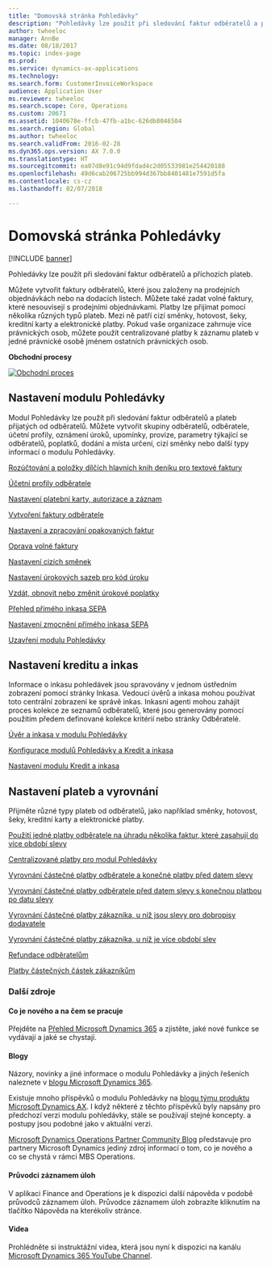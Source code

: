 ```yaml
---
title: "Domovská stránka Pohledávky"
description: "Pohledávky lze použít při sledování faktur odběratelů a příchozích plateb."
author: twheeloc
manager: AnnBe
ms.date: 08/18/2017
ms.topic: index-page
ms.prod: 
ms.service: dynamics-ax-applications
ms.technology: 
ms.search.form: CustomerInvoiceWorkspace
audience: Application User
ms.reviewer: twheeloc
ms.search.scope: Core, Operations
ms.custom: 20671
ms.assetid: 1040678e-ffcb-47fb-a1bc-626db8046504
ms.search.region: Global
ms.author: twheeloc
ms.search.validFrom: 2016-02-28
ms.dyn365.ops.version: AX 7.0.0
ms.translationtype: HT
ms.sourcegitcommit: ea07d8e91c94d9fdad4c2d05533981e254420188
ms.openlocfilehash: 49d6cab206725bb994d367bb8401481e7591d5fa
ms.contentlocale: cs-cz
ms.lasthandoff: 02/07/2018

---
```


# <a name="accounts-receivable-home-page"></a>Domovská stránka Pohledávky

[!INCLUDE [banner](../includes/banner.md)]

Pohledávky lze použít při sledování faktur odběratelů a příchozích plateb. 

Můžete vytvořit faktury odběratelů, které jsou založeny na prodejních objednávkách nebo na dodacích listech. Můžete také zadat volné faktury, které nesouvisejí s prodejními objednávkami. Platby lze přijímat pomocí několika různých typů plateb. Mezi ně patří cizí směnky, hotovost, šeky, kreditní karty a elektronické platby. Pokud vaše organizace zahrnuje více právnických osob, můžete použít centralizované platby k záznamu plateb v jedné právnické osobě jménem ostatních právnických osob.


**Obchodní procesy**

[![Obchodní proces](./media/AR-process.PNG)](./media/AR-process.PNG)

## <a name="set-up-accounts-receivable"></a>Nastavení modulu Pohledávky

Modul Pohledávky lze použít při sledování faktur odběratelů a plateb přijatých od odběratelů. Můžete vytvořit skupiny odběratelů, odběratele, účetní profily, oznámení úroků, upomínky, provize, parametry týkající se odběratelů, poplatků, dodání a místa určení, cizí směnky nebo další typy informací o modulu Pohledávky. 

[Rozúčtování a položky dílčích hlavních knih deníku pro textové faktury](accounting-distributions-subledger-journal-entries-free-text-invoices.md)

[Účetní profily odběratele](customer-posting-profiles.md)

[Nastavení platební karty, autorizace a záznam](credit-card-authorizations.md)

[Vytvoření faktury odběratele](configure-customer-invoices.md)

[Nastavení a zpracování opakovaných faktur](set-up-process-recurring-invoices.md)

[Oprava volné faktury](correct-free-text-invoice.md)

[Nastavení cizích směnek](set-up-bills-exchange.md)

[Nastavení úrokových sazeb pro kód úroku](set-up-interest-rates-interest-code.md)

[Vzdát, obnovit nebo změnit úrokové poplatky](waive-reinstate-reverse-interest-fees.md)

[Přehled přímého inkasa SEPA](sepa-direct-debit-overview.md)

[Nastavení zmocnění přímého inkasa SEPA](sepa-direct-debit-mandate.md)

[Uzavření modulu Pohledávky](close-accounts-receivable.md)

## <a name="set-up-credit-and-collections"></a>Nastavení kreditu a inkas

Informace o inkasu pohledávek jsou spravovány v jednom ústředním zobrazení pomocí stránky Inkasa. Vedoucí úvěrů a inkasa mohou používat toto centrální zobrazení ke správě inkas. Inkasní agenti mohou zahájit proces kolekce ze seznamů odběratelů, které jsou generovány pomocí použitím předem definované kolekce kritérií nebo stránky Odběratelé.

[Úvěr a inkasa v modulu Pohledávky](collections-credit-accounts-receivable.md)

[Konfigurace modulů Pohledávky a Kredit a inkasa](accounts-receivables-set-up-overview.md)

[Nastavení modulu Kredit a inkasa](set-up-collections.md)

## <a name="set-up-payments-and-settlements"></a>Nastavení plateb a vyrovnání

Přijměte různé typy plateb od odběratelů, jako například směnky, hotovost, šeky, kreditní karty a elektronické platby. 

[Použití jedné platby odběratele na úhradu několika faktur, které zasahují do více období slevy](customer-payment-settle-multiple-invoices-multiple-discount-periods.md)

[Centralizované platby pro modul Pohledávky](centralized-payments-accounts-receivable.md)

[Vyrovnání částečné platby odběratele a konečné platby před datem slevy](../accounts-payable/settle-partial-customer-payment-or-final-payment-before-discount.md)

[Vyrovnání částečné platby odběratele před datem slevy s konečnou platbou po datu slevy](settle-partial-customer-payment-before-discount-or-final-payment-after.md)

[Vyrovnání částečné platby zákazníka, u níž jsou slevy pro dobropisy dodavatele](settle-partial-customer-payment-discounts-credit-notes.md)

[Vyrovnání částečné platby zákazníka, u níž je více období slev](settle-partial-customer-payment-multiple-discount-periods.md)

[Refundace odběratelům](reimburse-customers.md)

[Platby částečných částek zákazníkům](customer-payments-partial-amount.md)

### <a name="additional-resources"></a>Další zdroje

#### <a name="whats-new-and-in-development"></a>Co je nového a na čem se pracuje

Přejděte na [Přehled Microsoft Dynamics 365](https://roadmap.dynamics.com/) a zjistěte, jaké nové funkce se vydávají a jaké se chystají. 

#### <a name="blogs"></a>Blogy

Názory, novinky a jiné informace o modulu Pohledávky a jiných řešeních naleznete v [blogu Microsoft Dynamics 365](https://community.dynamics.com/b/msftdynamicsblog?c=Enterprise).

Existuje mnoho příspěvků o modulu Pohledávky na [blogu týmu produktu Microsoft Dynamics AX](https://blogs.msdn.microsoft.com/dax/). I když některé z těchto příspěvků byly napsány pro předchozí verzi modulu pohledávky, stále se používají stejné koncepty. a postupy jsou podobné jako v aktuální verzi.

[Microsoft Dynamics Operations Partner Community Blog](https://community.dynamics.com/partner/b/operationspartnercommunityblog) představuje pro partnery Microsoft Dynamics jediný zdroj informací o tom, co je nového a co se chystá v rámci MBS Operations.

#### <a name="task-guides"></a>Průvodci záznamem úloh
V aplikaci Finance and Operations je k dispozici další nápověda v podobě průvodců záznamem úloh. Průvodce záznamem úloh zobrazíte kliknutím na tlačítko Nápověda na kterékoliv stránce.

#### <a name="videos"></a>Videa

Prohlédněte si instruktážní videa, která jsou nyní k dispozici na kanálu [Microsoft Dynamics 365 YouTube Channel](https://www.youtube.com/channel/UCJGCg4rB3QSs8y_1FquelBQ).








